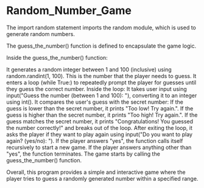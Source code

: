 # Random_Number_Game
The import random statement imports the random module, which is used to generate random numbers.

The guess_the_number() function is defined to encapsulate the game logic.

Inside the guess_the_number() function:

It generates a random integer between 1 and 100 (inclusive) using random.randint(1, 100). This is the number that the player needs to guess.
It enters a loop (while True:) to repeatedly prompt the player for guesses until they guess the correct number.
Inside the loop:
It takes user input using input("Guess the number (between 1 and 100): "), converting it to an integer using int().
It compares the user's guess with the secret number:
If the guess is lower than the secret number, it prints "Too low! Try again.".
If the guess is higher than the secret number, it prints "Too high! Try again.".
If the guess matches the secret number, it prints "Congratulations! You guessed the number correctly!" and breaks out of the loop.
After exiting the loop, it asks the player if they want to play again using input("Do you want to play again? (yes/no): ").
If the player answers "yes", the function calls itself recursively to start a new game.
If the player answers anything other than "yes", the function terminates.
The game starts by calling the guess_the_number() function.

Overall, this program provides a simple and interactive game where the player tries to guess a randomly generated number within a specified range.






